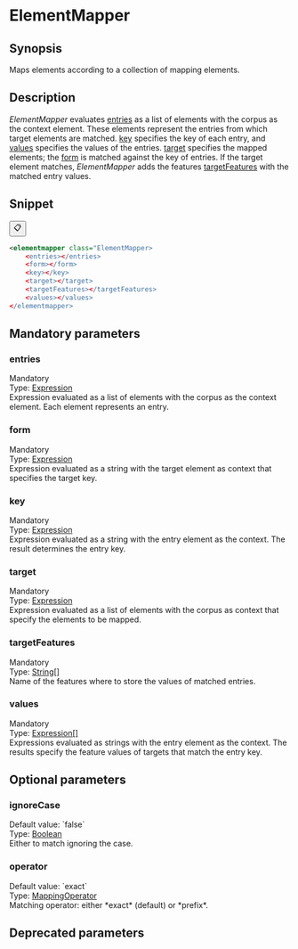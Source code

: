 <h1 class="module">ElementMapper</h1>

## Synopsis

Maps elements according to a collection of mapping elements.

## Description

 *ElementMapper* evaluates <a href="#entries" class="param">entries</a> as a list of elements with the corpus as the context element. These elements represent the entries from which target elements are matched. <a href="#key" class="param">key</a> specifies the key of each entry, and <a href="#values" class="param">values</a> specifies the values of the entries. <a href="#target" class="param">target</a> specifies the mapped elements; the <a href="#form" class="param">form</a> is matched against the key of entries. If the target element matches, *ElementMapper* adds the features <a href="#targetFeatures" class="param">targetFeatures</a> with the matched entry values.

## Snippet



<button class="copy-code-button" title="Copy to clipboard" onclick="copy_code(this)">📋</button>
```xml
<elementmapper class="ElementMapper>
    <entries></entries>
    <form></form>
    <key></key>
    <target></target>
    <targetFeatures></targetFeatures>
    <values></values>
</elementmapper>
```

## Mandatory parameters

<h3 id="entries" class="param">entries</h3>

<div class="param-level param-level-mandatory">Mandatory
</div>
<div class="param-type">Type: <a href="../converter/fr.inra.maiage.bibliome.alvisnlp.core.corpus.expressions.Expression" class="converter">Expression</a>
</div>
Expression evaluated as a list of elements with the corpus as the context element. Each element represents an entry.

<h3 id="form" class="param">form</h3>

<div class="param-level param-level-mandatory">Mandatory
</div>
<div class="param-type">Type: <a href="../converter/fr.inra.maiage.bibliome.alvisnlp.core.corpus.expressions.Expression" class="converter">Expression</a>
</div>
Expression evaluated as a string with the target element as context that specifies the target key.

<h3 id="key" class="param">key</h3>

<div class="param-level param-level-mandatory">Mandatory
</div>
<div class="param-type">Type: <a href="../converter/fr.inra.maiage.bibliome.alvisnlp.core.corpus.expressions.Expression" class="converter">Expression</a>
</div>
Expression evaluated as a string with the entry element as the context. The result determines the entry key.

<h3 id="target" class="param">target</h3>

<div class="param-level param-level-mandatory">Mandatory
</div>
<div class="param-type">Type: <a href="../converter/fr.inra.maiage.bibliome.alvisnlp.core.corpus.expressions.Expression" class="converter">Expression</a>
</div>
Expression evaluated as a list of elements with the corpus as context that specify the elements to be mapped.

<h3 id="targetFeatures" class="param">targetFeatures</h3>

<div class="param-level param-level-mandatory">Mandatory
</div>
<div class="param-type">Type: <a href="../converter/java.lang.String%5B%5D" class="converter">String[]</a>
</div>
Name of the features where to store the values of matched entries.

<h3 id="values" class="param">values</h3>

<div class="param-level param-level-mandatory">Mandatory
</div>
<div class="param-type">Type: <a href="../converter/fr.inra.maiage.bibliome.alvisnlp.core.corpus.expressions.Expression%5B%5D" class="converter">Expression[]</a>
</div>
Expressions evaluated as strings with the entry element as the context. The results specify the feature values of targets that match the entry key.

## Optional parameters

<h3 id="ignoreCase" class="param">ignoreCase</h3>

<div class="param-level param-level-default-value">Default value: `false`
</div>
<div class="param-type">Type: <a href="../converter/java.lang.Boolean" class="converter">Boolean</a>
</div>
Either to match ignoring the case.

<h3 id="operator" class="param">operator</h3>

<div class="param-level param-level-default-value">Default value: `exact`
</div>
<div class="param-type">Type: <a href="../converter/fr.inra.maiage.bibliome.alvisnlp.bibliomefactory.modules.mapper.MappingOperator" class="converter">MappingOperator</a>
</div>
Matching operator: either *exact* (default) or *prefix*.

## Deprecated parameters

